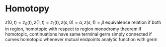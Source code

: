 # Homotopy
$z(0, t) = z_0(t), z(1, t) = z_1(t), z(s, 0) = \alpha, z(s, 1) = \beta$
	equivalence relation
if both in region, homotopic with respect to region
monodromy theorem
	if homotopic, continuations have same terminal germ
simply connected if curves homotopic whenever mutual endpoints
	analytic function with germ